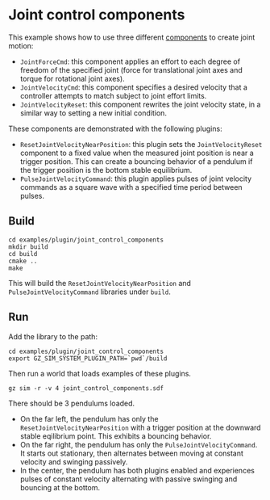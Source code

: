 # Joint control components

This example shows how to use three different
[components](https://gazebosim.org/api/sim/9/namespacegz_1_1sim_1_1components.html)
to create joint motion:

* `JointForceCmd`: this component applies an effort to each degree of freedom
  of the specified joint (force for translational joint axes and torque for
  rotational joint axes).
* `JointVelocityCmd`: this component specifies a desired velocity that a
  controller attempts to match subject to joint effort limits.
* `JointVelocityReset`: this component rewrites the joint velocity state,
  in a similar way to setting a new initial condition.

These components are demonstrated with the following plugins:

* `ResetJointVelocityNearPosition`: this plugin sets the `JointVelocityReset`
  component to a fixed value when the measured joint position is near a trigger
  position. This can create a bouncing behavior of a pendulum if the trigger
  position is the bottom stable equilibrium.
* `PulseJointVelocityCommand`: this plugin applies pulses of joint velocity
  commands as a square wave with a specified time period between pulses.

## Build

~~~
cd examples/plugin/joint_control_components
mkdir build
cd build
cmake ..
make
~~~

This will build the `ResetJointVelocityNearPosition` and
`PulseJointVelocityCommand` libraries under `build`.

## Run

Add the library to the path:

~~~
cd examples/plugin/joint_control_components
export GZ_SIM_SYSTEM_PLUGIN_PATH=`pwd`/build
~~~

Then run a world that loads examples of these plugins.

    gz sim -r -v 4 joint_control_components.sdf

There should be 3 pendulums loaded.

* On the far left, the pendulum has only the `ResetJointVelocityNearPosition`
  with a trigger position at the downward stable eqilibrium point. This exhibits
  a bouncing behavior.
* On the far right, the pendulum has only the `PulseJointVelocityCommand`.
  It starts out stationary, then alternates between moving at constant velocity
  and swinging passively.
* In the center, the pendulum has both plugins enabled and experiences pulses
  of constant velocity alternating with passive swinging and bouncing at the
  bottom.
